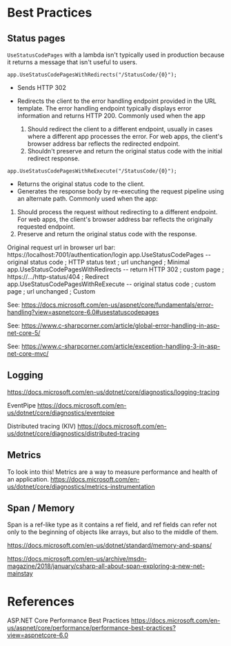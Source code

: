 # Best Practices

## Status pages

`UseStatusCodePages` with a lambda isn't typically used in production because it returns a message that isn't useful to users.

`app.UseStatusCodePagesWithRedirects("/StatusCode/{0}");`
- Sends HTTP 302
- Redirects the client to the error handling endpoint provided in the URL template. 
  The error handling endpoint typically displays error information and returns HTTP 200.
Commonly used when the app

    1.  Should redirect the client to a different endpoint, usually in cases where a different app processes the error. For web apps, the client's browser address bar reflects the redirected endpoint.
    2.  Shouldn't preserve and return the original status code with the initial redirect response.

`app.UseStatusCodePagesWithReExecute("/StatusCode/{0}");`
- Returns the original status code to the client.
- Generates the response body by re-executing the request pipeline using an alternate path.
Commonly used when the app:
1.  Should process the request without redirecting to a different endpoint. 
    For web apps, the client's browser address bar reflects the originally requested endpoint.
2.  Preserve and return the original status code with the response.

Original request url in browser url bar: https://localhost:7001/authentication/login
app.UseStatusCodePages              -- original status code ; HTTP status text  ; url unchanged               ; Minimal
app.UseStatusCodePagesWithRedirects -- return HTTP 302      ; custom page       ; https://.../http-status/404 ; Redirect
app.UseStatusCodePagesWithReExecute -- original status code ; custom page       ; url unchanged               ; Custom


See: https://docs.microsoft.com/en-us/aspnet/core/fundamentals/error-handling?view=aspnetcore-6.0#usestatuscodepages

See: https://www.c-sharpcorner.com/article/global-error-handling-in-asp-net-core-5/

See: https://www.c-sharpcorner.com/article/exception-handling-3-in-asp-net-core-mvc/


## Logging

https://docs.microsoft.com/en-us/dotnet/core/diagnostics/logging-tracing

EventPipe
https://docs.microsoft.com/en-us/dotnet/core/diagnostics/eventpipe

Distributed tracing (KIV)
https://docs.microsoft.com/en-us/dotnet/core/diagnostics/distributed-tracing


## Metrics

To look into this! Metrics are a way to measure performance and health of an application.
https://docs.microsoft.com/en-us/dotnet/core/diagnostics/metrics-instrumentation


## Span / Memory

Span<T> is a ref-like type as it contains a ref field, 
and ref fields can refer not only to the beginning of objects like arrays, but also to the middle of them.

https://docs.microsoft.com/en-us/dotnet/standard/memory-and-spans/

https://docs.microsoft.com/en-us/archive/msdn-magazine/2018/january/csharp-all-about-span-exploring-a-new-net-mainstay


# References

ASP.NET Core Performance Best Practices
https://docs.microsoft.com/en-us/aspnet/core/performance/performance-best-practices?view=aspnetcore-6.0